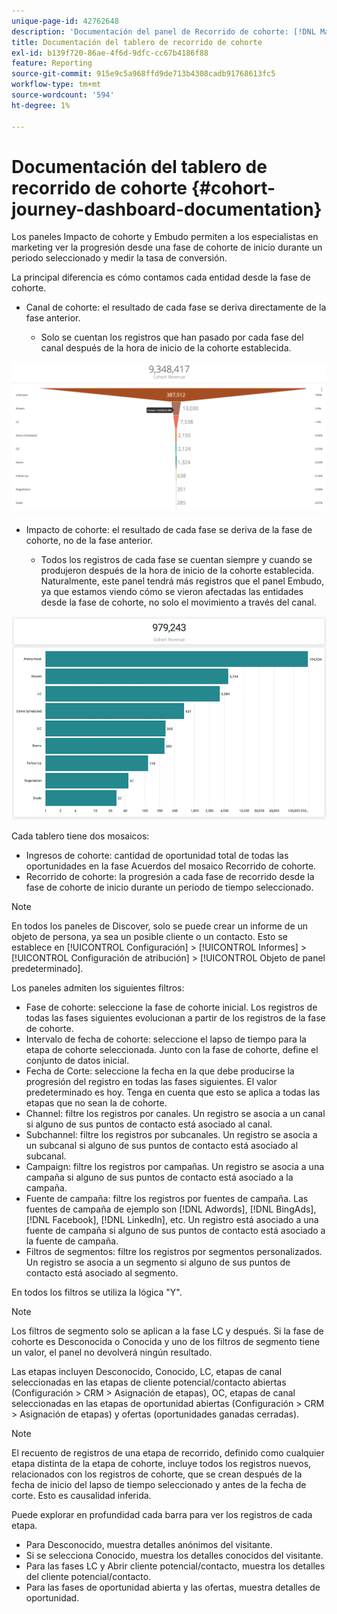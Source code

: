 ```yaml
---
unique-page-id: 42762648
description: 'Documentación del panel de Recorrido de cohorte: [!DNL Marketo Measure]'
title: Documentación del tablero de recorrido de cohorte
exl-id: b139f720-86ae-4f6d-9dfc-cc67b4186f88
feature: Reporting
source-git-commit: 915e9c5a968ffd9de713b4308cadb91768613fc5
workflow-type: tm+mt
source-wordcount: '594'
ht-degree: 1%

---
```


# Documentación del tablero de recorrido de cohorte {#cohort-journey-dashboard-documentation}

Los paneles Impacto de cohorte y Embudo permiten a los especialistas en marketing ver la progresión desde una fase de cohorte de inicio durante un periodo seleccionado y medir la tasa de conversión.

La principal diferencia es cómo contamos cada entidad desde la fase de cohorte.

* Canal de cohorte: el resultado de cada fase se deriva directamente de la fase anterior.

   * Solo se cuentan los registros que han pasado por cada fase del canal después de la hora de inicio de la cohorte establecida.

![](assets/cohort-journey-dashboard-documentation-1.png)

* Impacto de cohorte: el resultado de cada fase se deriva de la fase de cohorte, no de la fase anterior.

   * Todos los registros de cada fase se cuentan siempre y cuando se produjeron después de la hora de inicio de la cohorte establecida. Naturalmente, este panel tendrá más registros que el panel Embudo, ya que estamos viendo cómo se vieron afectadas las entidades desde la fase de cohorte, no solo el movimiento a través del canal.

![](assets/cohort-journey-dashboard-documentation-2.png)

Cada tablero tiene dos mosaicos:

* Ingresos de cohorte: cantidad de oportunidad total de todas las oportunidades en la fase Acuerdos del mosaico Recorrido de cohorte.
* Recorrido de cohorte: la progresión a cada fase de recorrido desde la fase de cohorte de inicio durante un periodo de tiempo seleccionado.

>[!NOTE]
>
>En todos los paneles de Discover, solo se puede crear un informe de un objeto de persona, ya sea un posible cliente o un contacto. Esto se establece en [!UICONTROL Configuración] > [!UICONTROL Informes] > [!UICONTROL Configuración de atribución] > [!UICONTROL Objeto de panel predeterminado].

Los paneles admiten los siguientes filtros:

* Fase de cohorte: seleccione la fase de cohorte inicial. Los registros de todas las fases siguientes evolucionan a partir de los registros de la fase de cohorte.
* Intervalo de fecha de cohorte: seleccione el lapso de tiempo para la etapa de cohorte seleccionada. Junto con la fase de cohorte, define el conjunto de datos inicial.
* Fecha de Corte: seleccione la fecha en la que debe producirse la progresión del registro en todas las fases siguientes. El valor predeterminado es hoy. Tenga en cuenta que esto se aplica a todas las etapas que no sean la de cohorte.
* Channel: filtre los registros por canales. Un registro se asocia a un canal si alguno de sus puntos de contacto está asociado al canal.
* Subchannel: filtre los registros por subcanales. Un registro se asocia a un subcanal si alguno de sus puntos de contacto está asociado al subcanal.
* Campaign: filtre los registros por campañas. Un registro se asocia a una campaña si alguno de sus puntos de contacto está asociado a la campaña.
* Fuente de campaña: filtre los registros por fuentes de campaña. Las fuentes de campaña de ejemplo son [!DNL Adwords], [!DNL BingAds], [!DNL Facebook], [!DNL LinkedIn], etc. Un registro está asociado a una fuente de campaña si alguno de sus puntos de contacto está asociado a la fuente de campaña.
* Filtros de segmentos: filtre los registros por segmentos personalizados. Un registro se asocia a un segmento si alguno de sus puntos de contacto está asociado al segmento.

En todos los filtros se utiliza la lógica &quot;Y&quot;.

>[!NOTE]
>
>Los filtros de segmento solo se aplican a la fase LC y después. Si la fase de cohorte es Desconocida o Conocida y uno de los filtros de segmento tiene un valor, el panel no devolverá ningún resultado.

Las etapas incluyen Desconocido, Conocido, LC, etapas de canal seleccionadas en las etapas de cliente potencial/contacto abiertas (Configuración > CRM > Asignación de etapas), OC, etapas de canal seleccionadas en las etapas de oportunidad abiertas (Configuración > CRM > Asignación de etapas) y ofertas (oportunidades ganadas cerradas).

>[!NOTE]
>
>El recuento de registros de una etapa de recorrido, definido como cualquier etapa distinta de la etapa de cohorte, incluye todos los registros nuevos, relacionados con los registros de cohorte, que se crean después de la fecha de inicio del lapso de tiempo seleccionado y antes de la fecha de corte. Esto es causalidad inferida.

Puede explorar en profundidad cada barra para ver los registros de cada etapa.

* Para Desconocido, muestra detalles anónimos del visitante.
* Si se selecciona Conocido, muestra los detalles conocidos del visitante.
* Para las fases LC y Abrir cliente potencial/contacto, muestra los detalles del cliente potencial/contacto.
* Para las fases de oportunidad abierta y las ofertas, muestra detalles de oportunidad.
